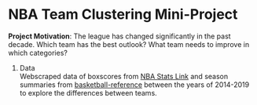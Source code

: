 # NBA Team Clustering Mini-Project  

**Project Motivation**: The league has changed significantly in the past decade. Which team has the best outlook? What team needs to improve in which categories?  

1. Data  
Webscraped data of boxscores from [NBA Stats Link](https://www.nba.com/stats/teams/boxscores/) and season summaries from [basketball-reference](https://www.basketball-reference.com/leagues/NBA_2019.html) between the years of 2014-2019 to explore the differences between teams. 
